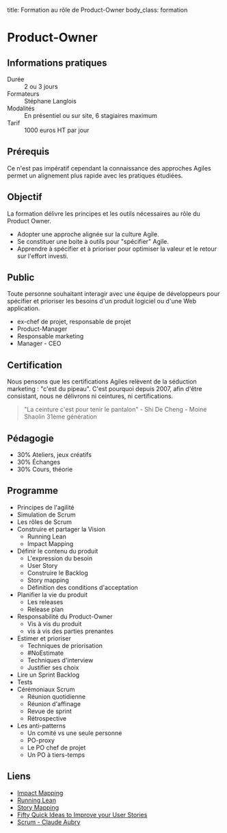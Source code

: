 title: Formation au rôle de Product-Owner
body_class: formation

# Product-Owner

## Informations pratiques

<dl class="tbl">
    <dt>Durée</dt>
    <dd>2 ou 3 jours</dd>
    <dt>Formateurs</dt>
    <dd>Stéphane Langlois</dd>
    <dt>Modalités</dt>
    <dd>En présentiel ou sur site, 6 stagiaires maximum</dd>
    <dt>Tarif</dt>
    <dd>1000 euros HT par jour</dd>
</dl>

## Prérequis
Ce n'est pas impératif cependant la connaissance des approches Agiles permet un alignement plus rapide avec les pratiques étudiées.

## Objectif
La formation délivre les principes et les outils nécessaires au rôle du Product Owner.

- Adopter une approche alignée sur la culture Agile.  
- Se constituer une boite à outils pour "spécifier" Agile.
- Apprendre à spécifier et à prioriser pour optimiser la valeur et le retour sur l'effort investi.

## Public
Toute personne souhaitant interagir avec une équipe de développeurs pour spécifier et prioriser les besoins d'un produit logiciel ou d'une Web application.

- ex-chef de projet, responsable de projet
- Product-Manager
- Responsable marketing
- Manager - CEO

## Certification
Nous pensons que les certifications Agiles relèvent de la séduction marketing : "c'est du pipeau". C'est pourquoi depuis 2007, afin d'être consistant, nous ne délivrons ni ceintures, ni certifications.
  
> "La ceinture c'est pour tenir le pantalon" -
> Shi De Cheng - Moine Shaolin 31ème génération

## Pédagogie
- 30% Ateliers, jeux créatifs
- 30% Échanges
- 30% Cours, théorie

## Programme
- Principes de l'agilité
- Simulation de Scrum
- Les rôles de Scrum
- Construire et partager la Vision
    - Running Lean
    - Impact Mapping 
- Définir le contenu du produit
    - L'expression du besoin
    - User Story
    - Construire le Backlog
    - Story mapping
    - Définition des conditions d'acceptation
- Planifier la vie du produit
    - Les releases 
    - Release plan
- Responsabilité du Product-Owner
    - Vis à vis du produit
    - vis à vis des parties prenantes
- Estimer et prioriser
    - Techniques de priorisation
    - \#NoEstimate
    - Techniques d'interview
    - Justifier ses choix
- Lire un Sprint Backlog
- Tests
- Cérémoniaux Scrum
    - Réunion quotidienne
    - Réunion d'affinage
    - Revue de sprint
    - Rétrospective
- Les anti-patterns
    - Un comité vs une seule personne
    - PO-proxy
    - Le PO chef de projet
    - Un PO à tiers-temps

## Liens
- [Impact Mapping](https://www.impactmapping.org/)
- [Running Lean](http://ashmaurya.com/)
- [Story Mapping](http://jpattonassociates.com/user-story-mapping/)
- [Fifty Quick Ideas to Improve your User Stories](https://leanpub.com/50quickideas)
- [Scrum - Claude Aubry](http://www.aubryconseil.com/)
